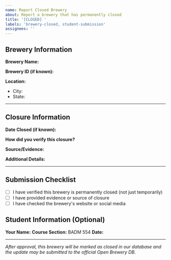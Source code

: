 ```yaml
---
name: Report Closed Brewery
about: Report a brewery that has permanently closed
title: '[CLOSED] '
labels: 'brewery-closed, student-submission'
assignees: ''
---
```


## Brewery Information

**Brewery Name:**

**Brewery ID (if known):**

**Location:**
- City:
- State:

---

## Closure Information

**Date Closed (if known):**

**How did you verify this closure?**
<!-- e.g., visited location, called phone number, news article, social media announcement -->

**Source/Evidence:**
<!-- Link to news article, social media post, or description of verification -->

**Additional Details:**
<!-- Any additional information about the closure -->

---

## Submission Checklist
- [ ] I have verified this brewery is permanently closed (not just temporarily)
- [ ] I have provided evidence or source of closure
- [ ] I have checked the brewery's website or social media

## Student Information (Optional)
**Your Name:**
**Course Section:** BADM 554
**Date:**

---
*After approval, this brewery will be marked as closed in our database and the update may be submitted to the official Open Brewery DB.*
